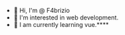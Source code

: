 - 👋 Hi, I'm @ F4brizio
- 👀 I'm interested in web development.
- 🌱 I am currently learning vue.****

<!--
- 💞️ I’m looking to collaborate on ...
- 📫 How to reach me ... 
- -->
<!---
Fabriz1o/Fabriz1o is a ✨ special ✨ repository because its `README.md` (this file) appears on your GitHub profile.
You can click the Preview link to take a look at your changes.
--->

